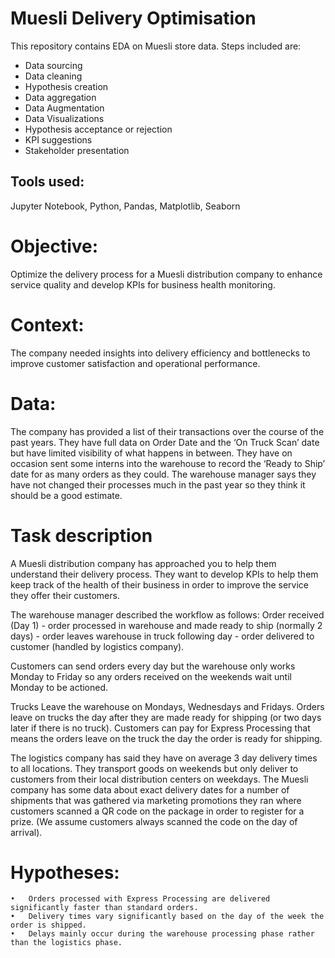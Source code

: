# Muesli Delivery Optimisation

This repository contains EDA on Muesli store data. Steps included are:
  - Data sourcing
  - Data cleaning
  - Hypothesis creation
  - Data aggregation
  - Data Augmentation
  - Data Visualizations
  - Hypothesis acceptance or rejection
  - KPI suggestions
  - Stakeholder presentation
  
## Tools used: 
  Jupyter Notebook, Python, Pandas, Matplotlib, Seaborn

# Objective: 
  Optimize the delivery process for a Muesli distribution company to enhance service quality and develop KPIs for business health monitoring.
# Context: 
The company needed insights into delivery efficiency and bottlenecks to improve customer satisfaction and operational performance.

# Data:
The company has provided a list of their transactions over the course of the past years. They have full data on Order Date and the ‘On Truck Scan’ date but have limited visibility of what happens in between. They have on occasion sent some interns into the warehouse to record the ‘Ready to Ship’ date for as many orders as they could. The warehouse manager says they have not changed their processes much in the past year so they think it should be a good estimate. 

# Task description
A Muesli distribution company has approached you to help them understand their delivery process. They want to develop KPIs to help them keep track of the health of their business in order to improve the service they offer their customers.

The warehouse manager described the workflow as follows:
Order received (Day 1) - order processed in warehouse and made ready to ship (normally 2 days) - order leaves warehouse in truck following day - order delivered to customer (handled by logistics company).

Customers can send orders every day but the warehouse only works Monday to Friday so any orders received on the weekends wait until Monday to be actioned.

Trucks Leave the warehouse on Mondays, Wednesdays and Fridays.
Orders leave on trucks the day after they are made ready for shipping (or two days later if there is no truck).
Customers can pay for Express Processing that means the orders leave on the truck the day the order is ready for shipping.

The logistics company has said they have on average 3 day delivery times to all locations. They transport goods on weekends but only deliver to customers from their local distribution centers on weekdays. The Muesli company has some data about exact delivery dates for a number of shipments that was gathered via marketing promotions they ran where customers scanned a QR code on the package in order to register for a prize. (We assume customers always scanned the code on the day of arrival).

# Hypotheses:
	•	Orders processed with Express Processing are delivered significantly faster than standard orders.
	•	Delivery times vary significantly based on the day of the week the order is shipped.
	•	Delays mainly occur during the warehouse processing phase rather than the logistics phase.
